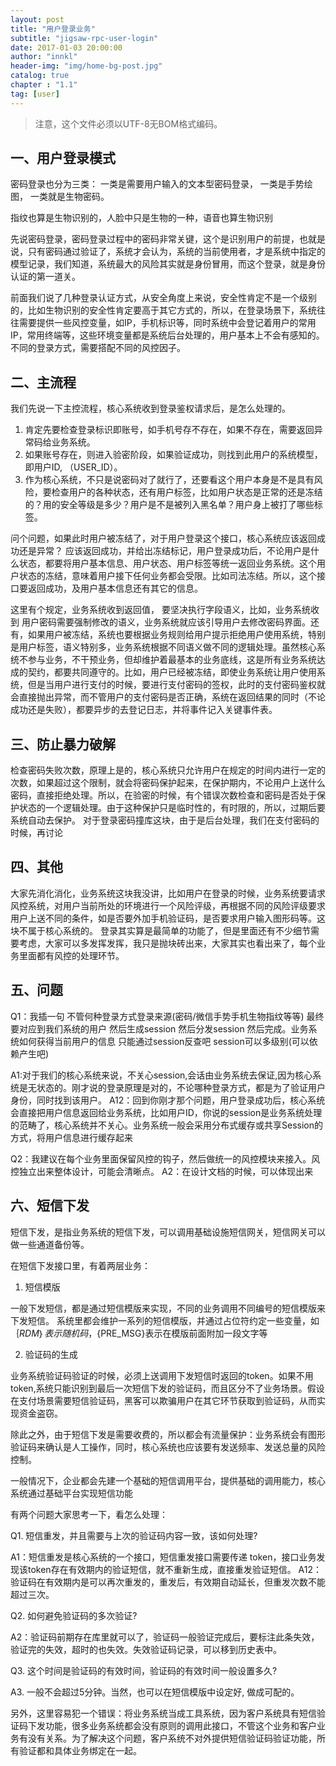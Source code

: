 ```yaml
---
layout: post 
title: "用户登录业务"  
subtitle: "jigsaw-rpc-user-login"  
date: 2017-01-03 20:00:00  
author: "innkl"  
header-img: "img/home-bg-post.jpg"  
catalog: true  
chapter : "1.1" 
tag: [user]  
---
```


> 注意，这个文件必须以UTF-8无BOM格式编码。 


## 一、用户登录模式

密码登录也分为三类：
一类是需要用户输入的文本型密码登录，
一类是手势绘图，
一类就是生物密码。

指纹也算是生物识别的，人脸中只是生物的一种，语音也算生物识别

先说密码登录，密码登录过程中的密码非常关键，这个是识别用户的前提，也就是说，只有密码通过验证了，系统才会认为，系统的当前使用者，才是系统中指定的模型记录，我们知道，系统最大的风险其实就是身份冒用，而这个登录，就是身份认证的第一道关。

前面我们说了几种登录认证方式，从安全角度上来说，安全性肯定不是一个级别的，比如生物识别的安全性肯定要高于其它方式的，所以，在登录场景下，系统往往需要提供一些风控变量，如IP，手机标识等，同时系统中会登记着用户的常用IP，常用终端等，这些环境变量都是系统后台处理的，用户基本上不会有感知的。不同的登录方式，需要搭配不同的风控因子。

## 二、主流程

我们先说一下主控流程，核心系统收到登录鉴权请求后，是怎么处理的。
1. 肯定先要检查登录标识即账号，如手机号存不存在，如果不存在，需要返回异常码给业务系统。
2. 如果账号存在，则进入验密阶段，如果验证成功，则找到此用户的系统模型，即用户ID, （USER_ID）。
3. 作为核心系统，不只是说密码对了就行了，还要看这个用户本身是不是具有风险，要检查用户的各种状态，还有用户标签，比如用户状态是正常的还是冻结的？用的安全等级是多少？用户是不是被列入黑名单？用户身上被打了哪些标签。

问个问题，如果此时用户被冻结了，对于用户登录这个接口，核心系统应该返回成功还是异常？
应该返回成功，并给出冻结标记，用户登录成功后，不论用户是什么状态，都要将用户基本信息、用户状态、用户标签等统一返回业务系统。这个用户状态的冻结，意味着用户接下任何业务都会受限。比如司法冻结。所以，这个接口要返回成功，及用户基本信息还有其它的信息。

这里有个规定，业务系统收到返回值， 要坚决执行字段语义，比如，业务系统收到  用户密码需要强制修改的语义，业务系统就应该引导用户去修改密码界面。还有，如果用户被冻结，系统也要根据业务规则给用户提示拒绝用户使用系统，特别是用户标签，语义特别多，业务系统根据不同语义做不同的逻辑处理。虽然核心系统不参与业务，不干预业务，但却维护着最基本的业务底线，这是所有业务系统达成的契约，都要共同遵守的。比如，用户已经被冻结，即使业务系统让用户使用系统，但是当用户进行支付的时候，要进行支付密码的签权，此时的支付密码鉴权就会直接抛出异常，而不管用户的支付密码是否正确，系统在返回结果的同时（不论成功还是失败），都要异步的去登记日志，并将事件记入关键事件表。


## 三、防止暴力破解

检查密码失败次数，原理上是的，核心系统只允许用户在规定的时间内进行一定的次数，如果超过这个限制，就会将密码保护起来，在保护期内，不论用户上送什么密码，直接拒绝处理。所以，在验密的时候，有个错误次数检查和密码是否处于保护状态的一个逻辑处理。由于这种保护只是临时性的，有时限的，所以，过期后要系统自动去保护。
对于登录密码撞库这块，由于是后台处理，我们在支付密码的时候，再讨论

## 四、其他

大家先消化消化，业务系统这块我没讲，比如用户在登录的时候，业务系统要请求风控系统，对用户当前所处的环境进行一个风险评级，再根据不同的风险评级要求用户上送不同的条件，如是否要外加手机验证码，是否要求用户输入图形码等。这块不属于核心系统的。
登录其实算是最简单的功能了，但是里面还有不少细节需要考虑，大家可以多发挥发挥，我只是抛块砖出来，大家其实也看出来了，每个业务里面都有风控的处理环节。

## 五、问题

Q1：我插一句 不管何种登录方式登录来源(密码/微信手势手机生物指纹等等) 最终要对应到我们系统的用户 然后生成session 然后分发session 然后完成。业务系统如何获得当前用户的信息 只能通过session反查吧 session可以多级别(可以依赖产生吧)

A1:对于我们的核心系统来说，不关心session,会话由业务系统去保证,因为核心系统是无状态的。刚才说的登录原理是对的，不论哪种登录方式，都是为了验证用户身份，同时找到该用户。
A12：回到你刚才那个问题，用户登录成功后，核心系统会直接把用户信息返回给业务系统，比如用户ID，你说的session是业务系统处理的范畴了，核心系统并不关心。业务系统一般会采用分布式缓存或共享Session的方式，将用户信息进行缓存起来

Q2：我建议在每个业务里面保留风控的钩子，然后做统一的风控模块来接入。风控独立出来整体设计，可能会清晰点。
A2：在设计文档的时候，可以体现出来


## 六、短信下发

短信下发，是指业务系统的短信下发，可以调用基础设施短信网关，短信网关可以做一些通道备份等。


在短信下发接口里，有着两层业务：

1. 短信模版

一般下发短信，都是通过短信模版来实现，不同的业务调用不同编号的短信模版来下发短信。
系统里都会维护一系列的短信模版，并通过占位符约定一些变量，如$｛RDM｝表示随机码，${PRE_MSG}表示在模版前面附加一段文字等

2. 验证码的生成

业务系统验证码验证的时候，必须上送调用下发短信时返回的token。如果不用token,系统只能识别到最后一次短信下发的验证码，而且区分不了业务场景。假设在支付场景需要短信验证码，黑客可以欺骗用户在其它环节获取到验证码，从而实现资金盗窃。


除此之外，由于短信下发是需要收费的，所以都会有流量保护：业务系统会有图形验证码来确认是人工操作，同时，核心系统也应该要有发送频率、发送总量的风险控制。


一般情况下，企业都会先建一个基础的短信调用平台，提供基础的调用能力，核心系统通过基础平台实现短信功能

有两个问题大家思考一下，看怎么处理：

Q1. 短信重发，并且需要与上次的验证码内容一致，该如何处理?

A1：短信重发是核心系统的一个接口，短信重发接口需要传递 token，接口业务发现该token存在有效期内的验证短信，就不重新生成，直接重发验证短信。
A12：验证码在有效期内是可以再次重发的，重发后，有效期自动延长，但重发次数不能超过三次。

Q2. 如何避免验证码的多次验证?

A2：验证码前期存在库里就可以了，验证码一般验证完成后，要标注此条失效，验证完的失效，超时的也失效。失效验证码记录，可以移到历史表中。

Q3. 这个时间是验证码的有效时间，验证码的有效时间一般设置多久?

A3. 一般不会超过5分钟。当然，也可以在短信模版中设定好, 做成可配的。


另外，这里容易犯一个错误：将业务系统当成工具系统，因为客户系统具有短信验证码下发功能，很多业务系统都会没有原则的调用此接口，不管这个业务和客户业务有没有关系。为了解决这个问题，客户系统不对外提供短信验证码验证功能，所有验证都和具体业务绑定在一起。
